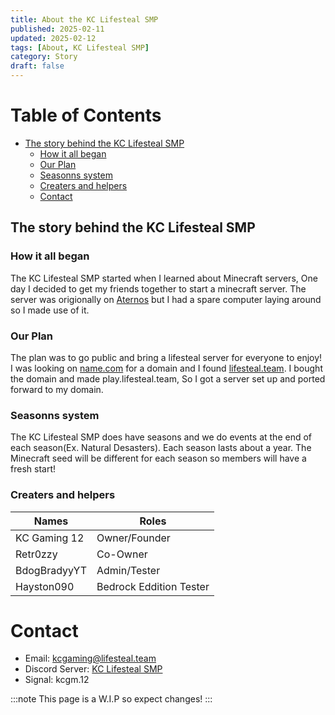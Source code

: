 ```yaml
---
title: About the KC Lifesteal SMP
published: 2025-02-11
updated: 2025-02-12
tags: [About, KC Lifesteal SMP]
category: Story
draft: false
---
```

# Table of Contents
* [The story behind the KC Lifesteal SMP](#the-story-behind-the-kc-lifesteal-smp)
  * [How it all began](#how-it-all-began)
  * [Our Plan](#our-plan)
  * [Seasonns system](#seasons-system)
  * [Creaters and helpers](#creaters-and-helpers)
  * [Contact](#contact)

## The story behind the KC Lifesteal SMP

### How it all began
The KC Lifesteal SMP started when I learned about Minecraft servers, One day I decided to get my friends together to start a minecraft server. The server was origionally on [Aternos](https://aternos.org) but I had a spare computer laying around so I made use of it.

### Our Plan
The plan was to go public and bring a lifesteal server for everyone to enjoy! I was looking on [name.com](https://name.com) for a domain and I found [lifesteal.team](https://www.lifesteal.team). I bought the domain and made play.lifesteal.team, So I got a server set up and ported forward to my domain.

### Seasonns system
The KC Lifesteal SMP does have seasons and we do events at the end of each season(Ex. Natural Desasters). Each season lasts about a year. The Minecraft seed will be different for each season so members will have a fresh start!

### Creaters and helpers
|Names       |                                  Roles|
| ---------- | ------------------------------------- |
|KC Gaming 12|                          Owner/Founder|
|Retr0zzy    |                               Co-Owner|
|BdogBradyyYT|                           Admin/Tester|
|Hayston090  |                Bedrock Eddition Tester|

# Contact
* Email: [kcgaming@lifesteal.team](mailto:kcgaming@lifesteal.team)
* Discord Server: [KC Lifesteal SMP](https://www.lifesteal.team/Discord)
* Signal: kcgm.12

:::note
This page is a W.I.P so expect changes!
:::
